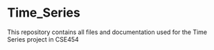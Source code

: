 # Time_Series
This repository contains all files and documentation used for the Time Series project in CSE454
